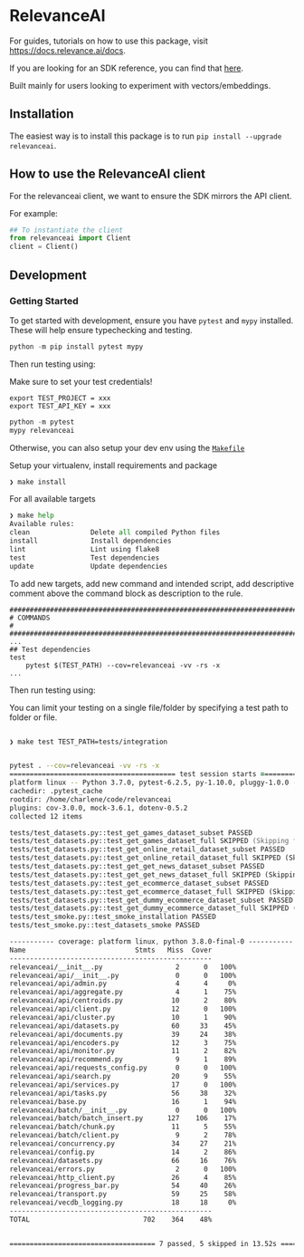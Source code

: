 # RelevanceAI

For guides, tutorials on how to use this package, visit https://docs.relevance.ai/docs.

If you are looking for an SDK reference, you can find that [here](https://youthful-leakey-ab1977.netlify.app/index.html).

Built mainly for users looking to experiment with vectors/embeddings.

## Installation 

The easiest way is to install this package is to run `pip install --upgrade relevanceai`.

## How to use the RelevanceAI client

For the relevanceai client, we want to ensure the SDK mirrors the API client.

For example:

```python
## To instantiate the client 
from relevanceai import Client
client = Client()
```

## Development

### Getting Started

To get started with development, ensure you have `pytest` and `mypy` installed. These will help ensure typechecking and testing.

```python
python -m pip install pytest mypy
```


Then run testing using:

Make sure to set your test credentials!

```
export TEST_PROJECT = xxx 
export TEST_API_KEY = xxx 
```

```python
python -m pytest
mypy relevanceai
```

Otherwise, you can also setup your dev env using the [`Makefile`](./Makefile)

Setup your virtualenv, install requirements and package

```python
❯ make install
```

For all available targets

```python
❯ make help
Available rules:
clean               Delete all compiled Python files 
install             Install dependencies 
lint                Lint using flake8 
test                Test dependencies 
update              Update dependencies 
```

To add new targets, add new command and intended script, add descriptive comment above the command block as description to the rule.

```make
#################################################################################
# COMMANDS                                                                      #
#################################################################################
...
## Test dependencies
test
	pytest $(TEST_PATH) --cov=relevanceai -vv -rs -x
...
```
Then run testing using:

You can limit your testing on a single file/folder by specifying a test path to folder or file.


```zsh

❯ make test TEST_PATH=tests/integration


pytest . --cov=relevanceai -vv -rs -x
========================================= test session starts =========================================
platform linux -- Python 3.7.0, pytest-6.2.5, py-1.10.0, pluggy-1.0.0 -- /home/charlene/code/relevanceai/.venv/bin/python3.8
cachedir: .pytest_cache
rootdir: /home/charlene/code/relevanceai
plugins: cov-3.0.0, mock-3.6.1, dotenv-0.5.2
collected 12 items

tests/test_datasets.py::test_get_games_dataset_subset PASSED                                    [  8%]
tests/test_datasets.py::test_get_games_dataset_full SKIPPED (Skipping full data load to min...) [ 16%]
tests/test_datasets.py::test_get_online_retail_dataset_subset PASSED                            [ 25%]
tests/test_datasets.py::test_get_online_retail_dataset_full SKIPPED (Skipping full data loa...) [ 33%]
tests/test_datasets.py::test_get_get_news_dataset_subset PASSED                                 [ 41%]
tests/test_datasets.py::test_get_get_news_dataset_full SKIPPED (Skipping full data load to ...) [ 50%]
tests/test_datasets.py::test_get_ecommerce_dataset_subset PASSED                                [ 58%]
tests/test_datasets.py::test_get_ecommerce_dataset_full SKIPPED (Skipping full data load to...) [ 66%]
tests/test_datasets.py::test_get_dummy_ecommerce_dataset_subset PASSED                          [ 75%]
tests/test_datasets.py::test_get_dummy_ecommerce_dataset_full SKIPPED (Skipping full data l...) [ 83%]
tests/test_smoke.py::test_smoke_installation PASSED                                             [ 91%]
tests/test_smoke.py::test_datasets_smoke PASSED                                                 [100%]

----------- coverage: platform linux, python 3.8.0-final-0 -----------
Name                           Stmts   Miss  Cover
--------------------------------------------------
relevanceai/__init__.py                  2      0   100%
relevanceai/api/__init__.py              0      0   100%
relevanceai/api/admin.py                 4      4     0%
relevanceai/api/aggregate.py             4      1    75%
relevanceai/api/centroids.py            10      2    80%
relevanceai/api/client.py               12      0   100%
relevanceai/api/cluster.py              10      1    90%
relevanceai/api/datasets.py             60     33    45%
relevanceai/api/documents.py            39     24    38%
relevanceai/api/encoders.py             12      3    75%
relevanceai/api/monitor.py              11      2    82%
relevanceai/api/recommend.py             9      1    89%
relevanceai/api/requests_config.py       0      0   100%
relevanceai/api/search.py               20      9    55%
relevanceai/api/services.py             17      0   100%
relevanceai/api/tasks.py                56     38    32%
relevanceai/base.py                     16      1    94%
relevanceai/batch/__init__.py            0      0   100%
relevanceai/batch/batch_insert.py      127    106    17%
relevanceai/batch/chunk.py              11      5    55%
relevanceai/batch/client.py              9      2    78%
relevanceai/concurrency.py              34     27    21%
relevanceai/config.py                   14      2    86%
relevanceai/datasets.py                 66     16    76%
relevanceai/errors.py                    2      0   100%
relevanceai/http_client.py              26      4    85%
relevanceai/progress_bar.py             54     40    26%
relevanceai/transport.py                59     25    58%
relevanceai/vecdb_logging.py            18     18     0%
--------------------------------------------------
TOTAL                            702    364    48%


==================================== 7 passed, 5 skipped in 13.52s ====================================

```


